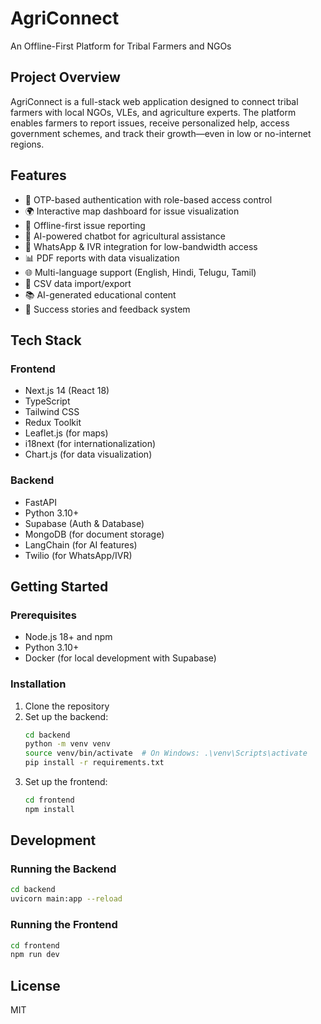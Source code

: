 # AgriConnect

An Offline-First Platform for Tribal Farmers and NGOs

## Project Overview
AgriConnect is a full-stack web application designed to connect tribal farmers with local NGOs, VLEs, and agriculture experts. The platform enables farmers to report issues, receive personalized help, access government schemes, and track their growth—even in low or no-internet regions.

## Features

- 🔐 OTP-based authentication with role-based access control
- 🌍 Interactive map dashboard for issue visualization
- 📱 Offline-first issue reporting
- 🤖 AI-powered chatbot for agricultural assistance
- 📲 WhatsApp & IVR integration for low-bandwidth access
- 📊 PDF reports with data visualization
- 🌐 Multi-language support (English, Hindi, Telugu, Tamil)
- 📄 CSV data import/export
- 📚 AI-generated educational content
- 💬 Success stories and feedback system

## Tech Stack

### Frontend
- Next.js 14 (React 18)
- TypeScript
- Tailwind CSS
- Redux Toolkit
- Leaflet.js (for maps)
- i18next (for internationalization)
- Chart.js (for data visualization)

### Backend
- FastAPI
- Python 3.10+
- Supabase (Auth & Database)
- MongoDB (for document storage)
- LangChain (for AI features)
- Twilio (for WhatsApp/IVR)

## Getting Started

### Prerequisites
- Node.js 18+ and npm
- Python 3.10+
- Docker (for local development with Supabase)

### Installation
1. Clone the repository
2. Set up the backend:
   ```bash
   cd backend
   python -m venv venv
   source venv/bin/activate  # On Windows: .\venv\Scripts\activate
   pip install -r requirements.txt
   ```
3. Set up the frontend:
   ```bash
   cd frontend
   npm install
   ```

## Development

### Running the Backend
```bash
cd backend
uvicorn main:app --reload
```

### Running the Frontend
```bash
cd frontend
npm run dev
```

## License
MIT
